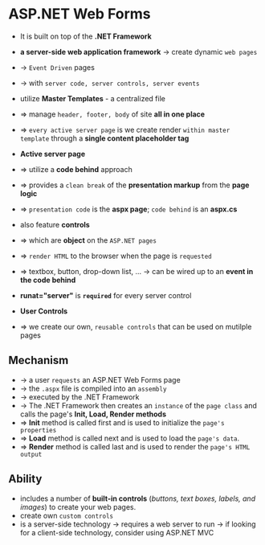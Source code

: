 # ASP.NET Web Forms 
* It is built on top of the **.NET Framework**

* **a server-side web application framework** -> create dynamic `web pages`
* -> `Event Driven` pages
* -> with `server code, server controls, server events`

* utilize **Master Templates** - a centralized file
* => manage `header, footer, body` of site **all in one place**
* => `every active server page` is we create render `within master template` through a **single content placeholder tag**

* **Active server page**
* => utilize a **code behind** approach
* => provides a `clean break` of the **presentation markup** from the **page logic**
* => `presentation code` is the **aspx page**; `code behind` is an **aspx.cs**

* also feature **controls**
* => which are **object** on the `ASP.NET pages`
* => `render HTML` to the browser when the page is `requested`
* => textbox, button, drop-down list, ... -> can be wired up to an **event in the code behind**
* **runat="server"** is **`required`** for every server control

* **User Controls**
* => we create our own, `reusable controls` that can be used on mutilple pages

## Mechanism
* -> a user `requests` an ASP.NET Web Forms page 
* -> the `.aspx` file is compiled into an `assembly`
* -> executed by the .NET Framework
* -> The .NET Framework then creates an `instance` of the `page class` and calls the page's **Init, Load, Render methods**
* => **Init** method is called first and is used to initialize the `page's properties`
* => **Load** method is called next and is used to load the `page's data`. 
* => **Render** method is called last and is used to render the `page's HTML output`

## Ability
* includes a number of **built-in controls** (_buttons, text boxes, labels, and images_) to create your web pages. 
* create own `custom controls`
* is a server-side technology -> requires a web server to run -> if looking for a client-side technology, consider using ASP.NET MVC


